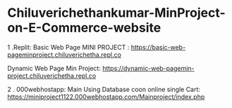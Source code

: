# Chiluverichethankumar-MinProject-on-E-Commerce-website

1 .Replit:
   Basic Web Page MINI PROJECT :
https://basic-web-pageminproject.chiluverichetha.repl.co

   Dynamic Web Page Min Project:
  https://dynamic-web-pagemin-project.chiluverichetha.repl.co

  
2 . 000webhostapp:
    Main Using Database coon online single Cart: 
https://miniproject1122.000webhostapp.com/Mainproject/index.php
